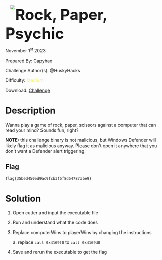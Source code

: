 <img src="https://i.imgur.com/SPDalOx.png" style="margin-left: 20px; zoom: 80%;" align=left />        <font size="10">**Rock, Paper, Psychic**</font>

November 1<sup>st</sup> 2023

Prepared By: Capyhax

Challenge Author(s): @HuskyHacks

Difficulty: <font color=yellow>Medium</font>

Download: [Challenge](https://github.com/Maclteration/Huntress-CTF-2023/raw/main/huntress-ctf-2023/miscellaneous/%5BMedium%5D%20Rock,%20Paper,%20Psychic/rock_paper_psychic.7z)

# Description

Wanna play a game of rock, paper, scissors against a computer that can read your mind? Sounds fun, right?

**NOTE:** this challenge binary is not malicious, but Windows Defender will likely flag it as malicious anyway. Please don't open it anywhere that you don't want a Defender alert triggering.

## Flag

`flag{35bed450ed9ac9fcb3f5f8d547873be9}`

# Solution

1. Open cutter and input the executable file

2. Run and understand what the code does

3. Replace computerWins to playerWins by changing the instructions

    a. replace `call 0x4169f0` to `call 0x4169d0`

4. Save and rerun the executable to get the flag

